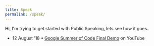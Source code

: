 ```yaml
---
title: Speak
permalink: /speak/
---
```


Hi, I'm trying to get started with Public Speaking, lets see how it goes..

- 12 August '18 • [Google Summer of Code Final Demo](https://www.youtube.com/watch?v=xRZrdR47R-w) on YouTube
